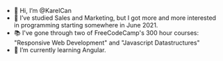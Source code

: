 - 👋 Hi, I’m @KarelCan
- 👀 I’ve studied Sales and Marketing, but I got more and more interested in programming starting somewhere in June 2021.
- 📚 I've gone through two of FreeCodeCamp's 300 hour courses: "Responsive Web Development" and "Javascript Datastructures"
- 🌱 I’m currently learning Angular.
